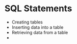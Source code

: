 # SQL Statements

- Creating tables
- Inserting data into a table
- Retrieving data from a table
- 
